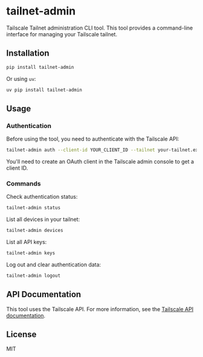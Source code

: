 # tailnet-admin

Tailscale Tailnet administration CLI tool. This tool provides a command-line interface for managing your Tailscale tailnet.

## Installation

```bash
pip install tailnet-admin
```

Or using `uv`:

```bash
uv pip install tailnet-admin
```

## Usage

### Authentication

Before using the tool, you need to authenticate with the Tailscale API:

```bash
tailnet-admin auth --client-id YOUR_CLIENT_ID --tailnet your-tailnet.example.com
```

You'll need to create an OAuth client in the Tailscale admin console to get a client ID.

### Commands

Check authentication status:

```bash
tailnet-admin status
```

List all devices in your tailnet:

```bash
tailnet-admin devices
```

List all API keys:

```bash
tailnet-admin keys
```

Log out and clear authentication data:

```bash
tailnet-admin logout
```

## API Documentation

This tool uses the Tailscale API. For more information, see the [Tailscale API documentation](https://tailscale.com/api).

## License

MIT